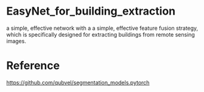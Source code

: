 # EasyNet_for_building_extraction
a simple, effective network with a a simple, effective feature fusion strategy, which is specifically designed for extracting buildings from remote sensing images.

# Reference
https://github.com/qubvel/segmentation_models.pytorch
